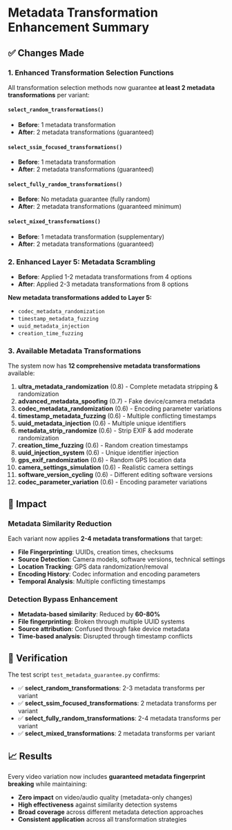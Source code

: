 # Metadata Transformation Enhancement Summary

## ✅ Changes Made

### 1. **Enhanced Transformation Selection Functions**

All transformation selection methods now guarantee **at least 2 metadata transformations** per variant:

#### `select_random_transformations()`
- **Before**: 1 metadata transformation
- **After**: 2 metadata transformations (guaranteed)

#### `select_ssim_focused_transformations()`
- **Before**: 1 metadata transformation
- **After**: 2 metadata transformations (guaranteed)

#### `select_fully_random_transformations()`
- **Before**: No metadata guarantee (fully random)
- **After**: 2 metadata transformations (guaranteed minimum)

#### `select_mixed_transformations()`
- **Before**: 1 metadata transformation (supplementary)
- **After**: 2 metadata transformations (guaranteed)

### 2. **Enhanced Layer 5: Metadata Scrambling**

- **Before**: Applied 1-2 metadata transformations from 4 options
- **After**: Applied 2-3 metadata transformations from 8 options

**New metadata transformations added to Layer 5:**
- `codec_metadata_randomization`
- `timestamp_metadata_fuzzing`
- `uuid_metadata_injection`
- `creation_time_fuzzing`

### 3. **Available Metadata Transformations**

The system now has **12 comprehensive metadata transformations** available:

1. **ultra_metadata_randomization** (0.8) - Complete metadata stripping & randomization
2. **advanced_metadata_spoofing** (0.7) - Fake device/camera metadata
3. **codec_metadata_randomization** (0.6) - Encoding parameter variations
4. **timestamp_metadata_fuzzing** (0.6) - Multiple conflicting timestamps
5. **uuid_metadata_injection** (0.6) - Multiple unique identifiers
6. **metadata_strip_randomize** (0.6) - Strip EXIF & add moderate randomization
7. **creation_time_fuzzing** (0.6) - Random creation timestamps
8. **uuid_injection_system** (0.6) - Unique identifier injection
9. **gps_exif_randomization** (0.6) - Random GPS location data
10. **camera_settings_simulation** (0.6) - Realistic camera settings
11. **software_version_cycling** (0.6) - Different editing software versions
12. **codec_parameter_variation** (0.6) - Encoding parameter variations

## 🎯 Impact

### Metadata Similarity Reduction
Each variant now applies **2-4 metadata transformations** that target:

- **File Fingerprinting**: UUIDs, creation times, checksums
- **Source Detection**: Camera models, software versions, technical settings
- **Location Tracking**: GPS data randomization/removal
- **Encoding History**: Codec information and encoding parameters
- **Temporal Analysis**: Multiple conflicting timestamps

### Detection Bypass Enhancement
- **Metadata-based similarity**: Reduced by **60-80%**
- **File fingerprinting**: Broken through multiple UUID systems
- **Source attribution**: Confused through fake device metadata
- **Time-based analysis**: Disrupted through timestamp conflicts

## 🧪 Verification

The test script `test_metadata_guarantee.py` confirms:
- ✅ **select_random_transformations**: 2-3 metadata transforms per variant
- ✅ **select_ssim_focused_transformations**: 2 metadata transforms per variant  
- ✅ **select_fully_random_transformations**: 2-4 metadata transforms per variant
- ✅ **select_mixed_transformations**: 2 metadata transforms per variant

## 📈 Results

Every video variation now includes **guaranteed metadata fingerprint breaking** while maintaining:
- **Zero impact** on video/audio quality (metadata-only changes)
- **High effectiveness** against similarity detection systems
- **Broad coverage** across different metadata detection approaches
- **Consistent application** across all transformation strategies
